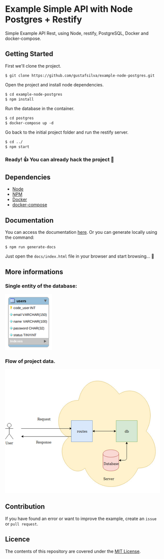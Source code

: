 # Example Simple API with Node Postgres + Restify
Simple Example API Rest, using Node, restify, PostgreSQL, Docker and docker-compose.

## Getting Started

First we'll clone the project.

```shell
$ git clone https://github.com/gustafsilva/example-node-postgres.git
```

Open the project and install node dependencies.

```shell
$ cd example-node-postgres
$ npm install
```

Run the database in the container.

```shell
$ cd postgres
$ docker-compose up -d
```

Go back to the initial project folder and run the restify server.
```shell
$ cd ../
$ npm start
```

### Ready! :+1: You can already hack the project :rocket:

## Dependencies
* [Node](https://nodejs.org/)
* [NPM](https://www.npmjs.com/)
* [Docker](https://www.docker.com/)
* [docker-compose](https://docs.docker.com/compose/)

## Documentation
You can access the documentation [here](https://gustafsilva.github.io/example-node-postgres/docs/).
Or you can generate locally using the command:

```shell
$ npm run generate-docs
```

Just open the `docs/index.html` file in your browser and start browsing... :green_book:

## More informations

### Single entity of the database:

![](docs/img/eer_diagram.png)

### Flow of project data.
![](docs/img/flow_chart.jpg)

## Contribution
If you have found an error or want to improve the example, create an `issue` or `pull request`.

## Licence
The contents of this repository are covered under the [MIT License](https://github.com/gustafsilva/example-node-postgres/blob/master/LICENSE).